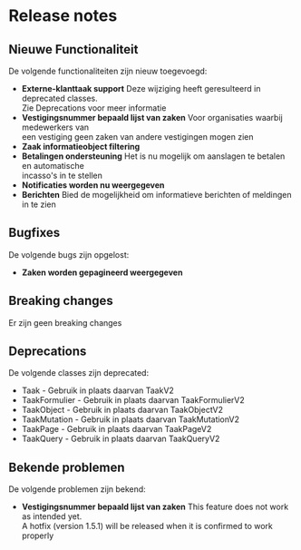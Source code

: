 # Release notes

## Nieuwe Functionaliteit

De volgende functionaliteiten zijn nieuw toegevoegd:

* **Externe-klanttaak support** Deze wijziging heeft geresulteerd in deprecated classes.\
  Zie Deprecations voor meer informatie
* **Vestigingsnummer bepaald lijst van zaken** Voor organisaties waarbij medewerkers van\
  een vestiging geen zaken van andere vestigingen mogen zien
* **Zaak informatieobject filtering**
* **Betalingen ondersteuning** Het is nu mogelijk om aanslagen te betalen en automatische\
  incasso's in te stellen
* **Notificaties worden nu weergegeven**
* **Berichten** Bied de mogelijkheid om informatieve berichten of meldingen in te zien

## Bugfixes

De volgende bugs zijn opgelost:

* **Zaken worden gepagineerd weergegeven**

## Breaking changes

Er zijn geen breaking changes

## Deprecations

De volgende classes zijn deprecated:

* Taak - Gebruik in plaats daarvan TaakV2
* TaakFormulier - Gebruik in plaats daarvan TaakFormulierV2
* TaakObject - Gebruik in plaats daarvan TaakObjectV2
* TaakMutation - Gebruik in plaats daarvan TaakMutationV2
* TaakPage - Gebruik in plaats daarvan TaakPageV2
* TaakQuery - Gebruik in plaats daarvan TaakQueryV2

## Bekende problemen

De volgende problemen zijn bekend:

* **Vestigingsnummer bepaald lijst van zaken** This feature does not work as intended yet.\
  A hotfix (version 1.5.1) will be released when it is confirmed to work properly
